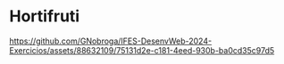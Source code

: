 # Hortifruti



https://github.com/GNobroga/IFES-DesenvWeb-2024-Exercicios/assets/88632109/75131d2e-c181-4eed-930b-ba0cd35c97d5

